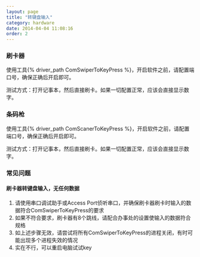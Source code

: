 ```yaml
---
layout: page
title: "转键盘输入"
category: hardware
date: 2014-04-04 11:08:16
order: 2
---
```


### 刷卡器

使用工具{% driver_path ComSwiperToKeyPress %}，开启软件之前，请配置端口号，确保正确后开启即可。

测试方式：打开记事本，然后直接刷卡。如果一切配置正常，应该会直接显示数字。


### 条码枪

使用工具{% driver_path ComScanerToKeyPress %}，开启软件之前，请配置端口号，确保正确后开启即可。

测试方式：打开记事本，然后直接刷卡。如果一切配置正常，应该会直接显示数字。


### 常见问题

#### 刷卡器转键盘输入，无任何数据

1. 请使用串口调试助手或Access Port侦听串口，并确保刷卡器刷卡时输入的数据符合ComSwiperToKeyPress的要求
2. 如果不符合要求，刷卡器有8个跳线，请配合办事处的设置使输入的数据符合规格
3. 如上述步骤无效，请尝试将所有ComSwiperToKeyPress的进程关闭，有时可能出现多个进程失效的情况
4. 实在不行，可以重启电脑试试key